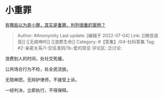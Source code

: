 # 小重罪
[有哪些以为是小罪，其实是重罪，判刑很重的案例？](https://www.zhihu.com/question/277996947/answer/624866466)

> Author: #Anonymity
> Last update: [编辑于 2022-07-04]
> Link: [[微信语音]] [[无病呻吟]] [[浪费生命]]
> Category: #【答集】/04-社科答集
> Tag: #2-亲密关系/1-交往准则/1b-爱的禁忌
> 评论区:
> 泛讨论:

浪费别人的时间，处社交死缓。

公共场合行为不检，处全民流放。

无陪审团，无辩护律师，不接受上诉。

一经判决，立即执行，不得保释。
